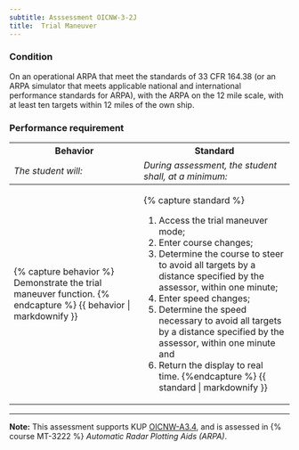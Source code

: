 ```yaml
---
subtitle: Asssessment OICNW-3-2J
title:  Trial Maneuver
---
```




### Condition

On an operational ARPA that meet the standards of 33 CFR 164.38 (or an ARPA simulator that meets applicable national and international performance standards for ARPA), with the ARPA on the 12 mile scale, with at least ten targets within 12 miles of the own ship.

### Performance requirement 

<table width='100%' class='Guidelines'>
 <thead>
 <tr>
     <th class='thirty'>Behavior</th>
     <th class='seventy'>Standard</th>
 </tr>
 <tr>
     <td><em>The student will:</em></td>
     <td><em>During assessment, the student shall, at a minimum:</em></td>
 </tr>
 </thead>
 <tbody>
 

<tr><td>

{% capture behavior %}
Demonstrate the trial maneuver function.
{% endcapture %}
{{ behavior | markdownify }}

</td><td>

{% capture standard %}
1. Access the trial maneuver mode;
2. Enter course changes;
3. Determine the course to steer to avoid all targets by a distance specified by the assessor, within one minute;
4. Enter speed changes;
5. Determine the speed necessary to avoid all targets by a distance specified by the assessor, within one minute and
6. Return the display to real time.
{%endcapture %}
{{ standard | markdownify }}

</td></tr>



 </tbody>
 </table>



*****

**Note:** This assessment supports KUP [OICNW-A3.4]({{site.baseurl}}/tables/21.html#OICNW-A3.4), and is assessed in  {% course  MT-3222 %}  *Automatic Radar Plotting Aids (ARPA)*. 

